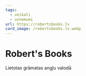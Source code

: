 ```yaml
---
tags:
  - veikali
  - uznemumi
url: https://robertsbooks.lv
card_image: /robertsbooks.lv.webp
---
```


# Robert's Books

Lietotas grāmatas angļu valodā
